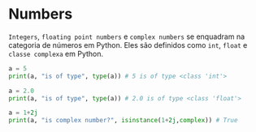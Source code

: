 # Numbers

`Integers`, `floating point numbers` e `complex numbers` se enquadram na categoria de números em Python. Eles são definidos como `int`, `float` e `classe complexa` em Python.

```python
a = 5
print(a, "is of type", type(a)) # 5 is of type <class 'int'>

a = 2.0
print(a, "is of type", type(a)) # 2.0 is of type <class 'float'>

a = 1+2j
print(a, "is complex number?", isinstance(1+2j,complex)) # True
```
